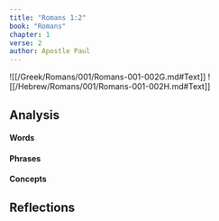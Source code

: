 ```yaml
---
title: "Romans 1:2"
book: "Romans"
chapter: 1
verse: 2
author: Apostle Paul
---
```

![[/Greek/Romans/001/Romans-001-002G.md#Text]]
![[/Hebrew/Romans/001/Romans-001-002H.md#Text]]

## Analysis

#### Words

#### Phrases

#### Concepts

## Reflections
